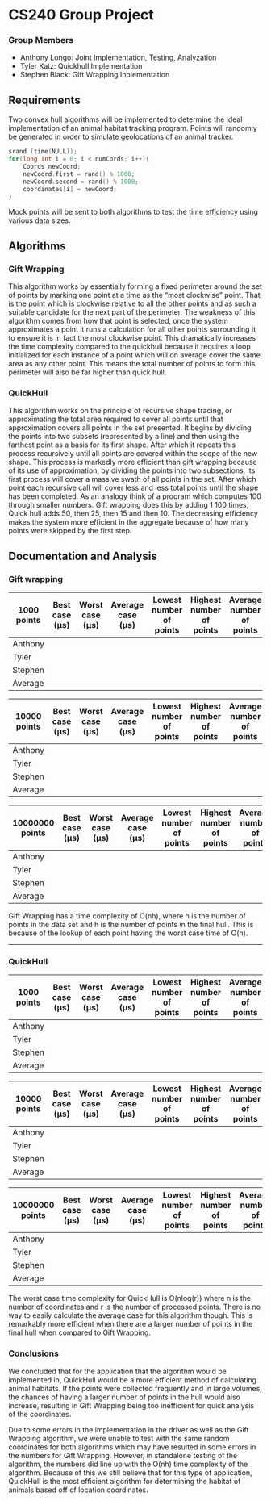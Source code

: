# CS240 Group Project

### Group Members
- Anthony Longo: Joint Implementation, Testing, Analyzation
- Tyler Katz: Quickhull Implementation
- Stephen Black: Gift Wrapping Inplementation

## Requirements
Two convex hull algorithms will be implemented to determine the ideal implementation of an animal habitat tracking program. Points will randomly be generated in order to simulate geolocations of an animal tracker.
```cpp
srand (time(NULL));
for(long int i = 0; i < numCords; i++){
    Coords newCoord;
    newCoord.first = rand() % 1000;
    newCoord.second = rand() % 1000;
    coordinates[i] = newCoord;
}
```
Mock points will be sent to both algorithms to test the time efficiency using various data sizes.
## Algorithms

### Gift Wrapping
This algorithm works by essentially forming a fixed perimeter around the set of points by marking one point at a time as the “most clockwise” point. That is the point which is clockwise relative to all the other points and as such a suitable candidate for the next part of the perimeter. The weakness of this algorithm comes from how that point is selected, once the system approximates a point it runs a calculation for all other points surrounding it to ensure it is in fact the most clockwise point. This dramatically increases the time complexity compared to the quickhull because it requires a loop initialized for each instance of a point which will on average cover the same area as any other point. This means the total number of points to form this perimeter will also be far higher than quick hull.

### QuickHull
This algorithm works on the principle of recursive shape tracing, or approximating the total area required to cover all points until that approximation covers all points in the set presented. It begins by dividing the points into two subsets (represented by a line) and then using the farthest point as a basis for its first shape. After which it repeats this process recursively until all points are covered within the scope of the new shape. This process is markedly more efficient than gift wrapping because of its use of approximation, by dividing the points into two subsections, its first process will cover a massive swath of all points in the set. After which point each recursive call will cover less and less total points until the shape has been completed. As an analogy think of a program which computes 100 through smaller numbers. Gift wrapping does this by adding 1 100 times, Quick hull adds 50, then 25, then 15 and then 10. The decreasing efficiency makes the system more efficient in the aggregate because of how many points were skipped by the first step.


## Documentation and Analysis

### Gift wrapping
| 1000 points | Best case (μs) | Worst case (μs) | Average case  (μs) | Lowest number of points | Highest number of points | Average number of points |
|-------------|----------------|-----------------|--------------------|-------------------------|--------------------------|--------------------------|
| Anthony |  |  |  |  |  |  |
| Tyler |  |  |  |  |  |  |
| Stephen |  |  |  |  |  |  |
| Average |  |  |  |  |  |  |


| 10000 points | Best case (μs) | Worst case (μs) | Average case  (μs) | Lowest number of points | Highest number of points | Average number of points |
|-------------|----------------|-----------------|--------------------|-------------------------|--------------------------|--------------------------|
| Anthony |  |  |  |  |  |  |
| Tyler |  |  |  |  |  |  |
| Stephen |  |  |  |  |  |  |
| Average |  |  |  |  |  |  |

| 10000000 points | Best case (μs) | Worst case (μs) | Average case  (μs) | Lowest number of points | Highest number of points | Average number of points |
|-------------|----------------|-----------------|--------------------|-------------------------|--------------------------|--------------------------|
| Anthony |  |  |  |  |  |  |
| Tyler |  |  |  |  |  |  |
| Stephen |  |  |  |  |  |  |
| Average |  |  |  |  |  |  |

Gift Wrapping has a time complexity of O(nh), where n is the number of points in the data set and h is the number of points in the final hull. This is because of the lookup of each point having the worst case time of O(n).

---
### QuickHull

| 1000 points | Best case (μs) | Worst case (μs) | Average case  (μs) | Lowest number of points | Highest number of points | Average number of points |
|-------------|----------------|-----------------|--------------------|-------------------------|--------------------------|--------------------------|
| Anthony |  |  |  |  |  |  |
| Tyler |  |  |  |  |  |  |
| Stephen |  |  |  |  |  |  |
| Average |  |  |  |  |  |  |


| 10000 points | Best case (μs) | Worst case (μs) | Average case  (μs) | Lowest number of points | Highest number of points | Average number of points |
|-------------|----------------|-----------------|--------------------|-------------------------|--------------------------|--------------------------|
| Anthony |  |  |  |  |  |  |
| Tyler |  |  |  |  |  |  |
| Stephen |  |  |  |  |  |  |
| Average |  |  |  |  |  |  |

| 10000000 points | Best case (μs) | Worst case (μs) | Average case  (μs) | Lowest number of points | Highest number of points | Average number of points |
|-------------|----------------|-----------------|--------------------|-------------------------|--------------------------|--------------------------|
| Anthony |  |  |  |  |  |  |
| Tyler |  |  |  |  |  |  |
| Stephen |  |  |  |  |  |  |
| Average |  |  |  |  |  |  |

The worst case time complexity for QuickHull is O(nlog(r)) where n is the number of coordinates and r is the number of processed points. There is no way to easily calculate the average case for this algorithm though. This is remarkably more efficient when there are a larger number of points in the final hull when compared to Gift Wrapping.

### Conclusions

We concluded that for the application that the algorithm would be implemented in, QuickHull would be a more efficient method of calculating animal habitats. If the points were collected frequently and in large volumes, the chances of having a larger number of points in the hull would also increase, resulting in Gift Wrapping being too inefficient for quick analysis of the coordinates.

Due to some errors in the implementation in the driver as well as the Gift Wrapping algorithm, we were unable to test with the same random coordinates for both algorithms which may have resulted in some errors in the numbers for Gift Wrapping. However, in standalone testing of the algorithm, the numbers did line up with the O(nh) time complexity of the algorithm. Because of this we still believe that for this type of application, QuickHull is the most efficient algorithm for determining the habitat of animals based off of location coordinates.
